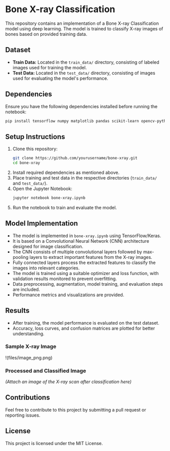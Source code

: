 # Bone X-ray Classification

This repository contains an implementation of a Bone X-ray Classification model using deep learning. The model is trained to classify X-ray images of bones based on provided training data.

## Dataset

- **Train Data:** Located in the `train_data/` directory, consisting of labeled images used for training the model.
- **Test Data:** Located in the `test_data/` directory, consisting of images used for evaluating the model's performance.

## Dependencies

Ensure you have the following dependencies installed before running the notebook:

```bash
pip install tensorflow numpy matplotlib pandas scikit-learn opencv-python
```

## Setup Instructions

1. Clone this repository:
   ```bash
   git clone https://github.com/yourusername/bone-xray.git
   cd bone-xray
   ```
2. Install required dependencies as mentioned above.
3. Place training and test data in the respective directories (`train_data/` and `test_data/`).
4. Open the Jupyter Notebook:
   ```bash
   jupyter notebook bone-xray.ipynb
   ```
5. Run the notebook to train and evaluate the model.

## Model Implementation

- The model is implemented in `bone-xray.ipynb` using TensorFlow/Keras.
- It is based on a Convolutional Neural Network (CNN) architecture designed for image classification.
- The CNN consists of multiple convolutional layers followed by max-pooling layers to extract important features from the X-ray images.
- Fully connected layers process the extracted features to classify the images into relevant categories.
- The model is trained using a suitable optimizer and loss function, with validation results monitored to prevent overfitting.
- Data preprocessing, augmentation, model training, and evaluation steps are included.
- Performance metrics and visualizations are provided.

## Results

- After training, the model performance is evaluated on the test dataset.
- Accuracy, loss curves, and confusion matrices are plotted for better understanding.

### Sample X-ray Image
!(files/image_png.png)

### Processed and Classified Image
*(Attach an image of the X-ray scan after classification here)*

## Contributions

Feel free to contribute to this project by submitting a pull request or reporting issues.

## License

This project is licensed under the MIT License.
